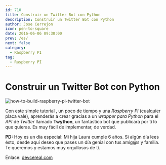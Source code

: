 ```yaml
---
id: 710
title: Construir un Twitter Bot con Python
description: Construir un Twitter Bot con Python
author: Jose Cerrejon
icon: pen-to-square
date: 2016-06-06 09:30:00
prev: /es/
next: false
category:
  - Raspberry PI
tag:
  - Raspberry PI
---
```


# Construir un Twitter Bot con Python

![how-to-build-raspberry-pi-twitter-bot](/images/2016/06/how-to-build-raspberry-pi-twitter-bot.png)

Con este simple tutorial , un poco de tiempo y una *Raspberry Pi* (cualquier placa vale), aprenderás a crear gracias a un *wrapper para Python* para el *API* de *Twitter* llamado **Twython**, un fantástico bot que publicará por tí lo que quieras. Es muy fácil de implementar, de verdad.

**PD:** Hoy es un día especial: Mi hija Laura cumple 6 años. Si algún día lees ésto, desde aquí deseo que pases un día genial con tus amig@s y familia. Te queremos y estamos muy orgullosos de tí.

Enlace: [devcereal.com](https://devcereal.com/how-to-build-raspberry-pi-twitter-bot-python/)